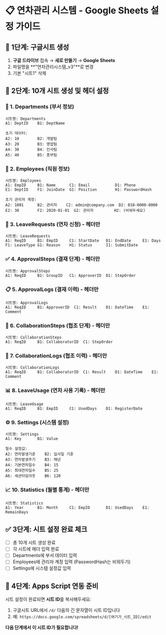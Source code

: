 # 📋 연차관리 시스템 - Google Sheets 설정 가이드

## 🚀 1단계: 구글시트 생성

1. **구글 드라이브** 접속 → **새로 만들기** → **Google Sheets**
2. 파일명을 **"연차관리시스템\_v3"**로 변경
3. 기본 "시트1" 삭제

## 📝 2단계: 10개 시트 생성 및 헤더 설정

### **🏢 1. Departments (부서 정보)**

```
시트명: Departments
A1: DeptID    B1: DeptName

초기 데이터:
A2: 10        B2: 개발팀
A3: 20        B3: 영업팀
A4: 30        B4: 인사팀
A5: 40        B5: 총무팀
```

### **👤 2. Employees (직원 정보)**

```
시트명: Employees
A1: EmpID     B1: Name      C1: Email           D1: Phone
E1: DeptID    F1: JoinDate  G1: Position        H1: PasswordHash

초기 관리자 계정:
A2: 1001      B2: 관리자    C2: admin@company.com  D2: 010-0000-0000
E2: 30        F2: 2020-01-01  G2: 관리자         H2: (비워두세요)
```

### **📝 3. LeaveRequests (연차 신청) - 헤더만**

```
시트명: LeaveRequests
A1: ReqID     B1: EmpID     C1: StartDate   D1: EndDate     E1: Days
F1: LeaveType G1: Reason    H1: Status      I1: SubmitDate
```

### **✅ 4. ApprovalSteps (결재 단계) - 헤더만**

```
시트명: ApprovalSteps
A1: ReqID     B1: GroupID   C1: ApproverID  D1: StepOrder
```

### **📋 5. ApprovalLogs (결재 이력) - 헤더만**

```
시트명: ApprovalLogs
A1: ReqID     B1: ApproverID  C1: Result    D1: DateTime    E1: Comment
```

### **🤝 6. CollaborationSteps (협조 단계) - 헤더만**

```
시트명: CollaborationSteps
A1: ReqID     B1: CollaboratorID  C1: StepOrder
```

### **📝 7. CollaborationLogs (협조 이력) - 헤더만**

```
시트명: CollaborationLogs
A1: ReqID     B1: CollaboratorID  C1: Result    D1: DateTime    E1: Comment
```

### **📊 8. LeaveUsage (연차 사용 기록) - 헤더만**

```
시트명: LeaveUsage
A1: ReqID     B1: EmpID     C1: UsedDays    D1: RegisterDate
```

### **⚙️ 9. Settings (시스템 설정)**

```
시트명: Settings
A1: Key       B1: Value

필수 설정값:
A2: 연차발생기준    B2: 입사일 기준
A3: 연차발생주기    B3: 매년
A4: 기본연차일수    B4: 15
A5: 최대연차일수    B5: 25
A6: 세션타임아웃    B6: 120
```

### **📈 10. Statistics (월별 통계) - 헤더만**

```
시트명: Statistics
A1: Year      B1: Month     C1: EmpID       D1: UsedDays    E1: RemainDays
```

## ✅ 3단계: 시트 설정 완료 체크

- [ ] 총 10개 시트 생성 완료
- [ ] 각 시트에 헤더 입력 완료
- [ ] Departments에 부서 데이터 입력
- [ ] Employees에 관리자 계정 입력 (PasswordHash는 비워두기)
- [ ] Settings에 시스템 설정값 입력

## 🔗 4단계: Apps Script 연동 준비

시트 설정이 완료되면 **시트 ID**를 복사해두세요:

1. 구글시트 URL에서 `/d/` 다음의 긴 문자열이 시트 ID입니다
2. 예: `https://docs.google.com/spreadsheets/d/[여기가_시트_ID]/edit`

**다음 단계에서 이 시트 ID가 필요합니다!**

